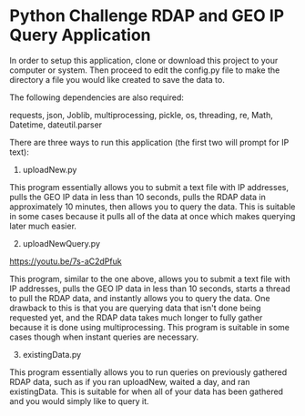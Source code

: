 # Python Challenge RDAP and GEO IP Query Application

In order to setup this application, clone or download this project to your computer or system.  Then proceed to edit the config.py file to make the directory a file you would like created to save the data to.

The following dependencies are also required:

requests,
json,
Joblib,
multiprocessing,
pickle,
os,
threading,
re,
Math,
Datetime,
dateutil.parser


There are three ways to run this application (the first two will prompt for IP text):

1) uploadNew.py

This program essentially allows you to submit a text file with IP addresses, pulls the GEO IP data in less than 10 seconds, pulls the RDAP data in approximately 10 minutes, then allows you to query the data.  This is suitable in some cases because it pulls all of the data at once which makes querying later much easier.

2) uploadNewQuery.py

https://youtu.be/7s-aC2dPfuk

This program, similar to the one above, allows you to submit a text file with IP addresses, pulls the GEO IP data in less than 10 seconds, starts a thread to pull the RDAP data, and instantly allows you to query the data.  One drawback to this is that you are querying data that isn't done being requested yet, and the RDAP data takes much longer to fully gather because it is done using multiprocessing.  This program is suitable in some cases though when instant queries are necessary.

3) existingData.py

This program essentially allows you to run queries on previously gathered RDAP data, such as if you ran uploadNew, waited a day, and ran existingData.  This is suitable for when all of your data has been gathered and you would simply like to query it.
